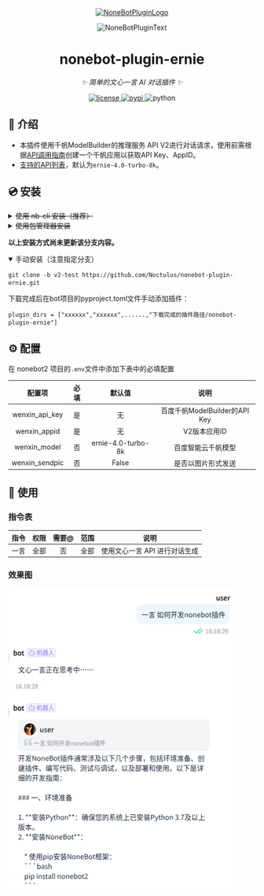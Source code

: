 <div align="center">
  <a href="https://v2.nonebot.dev/store"><img src="https://github.com/A-kirami/nonebot-plugin-template/blob/resources/nbp_logo.png" width="180" height="180" alt="NoneBotPluginLogo"></a>
  <br>
  <p><img src="https://github.com/A-kirami/nonebot-plugin-template/blob/resources/NoneBotPlugin.svg" width="240" alt="NoneBotPluginText"></p>
</div>

<div align="center">

# nonebot-plugin-ernie

_✨ 简单的文心一言 AI 对话插件 ✨_

<a href="./LICENSE">
    <img src="https://img.shields.io/github/license/Noctulus/nonebot-plugin-ernie.svg" alt="license">
</a>
<a href="https://pypi.python.org/pypi/nonebot-plugin-ernie">
    <img src="https://img.shields.io/pypi/v/nonebot-plugin-ernie.svg" alt="pypi">
</a>
<img src="https://img.shields.io/badge/python-3.9+-blue.svg" alt="python">

</div>

</div>

## 📖 介绍  

- 本插件使用千帆ModelBuilder的推理服务 API V2进行对话请求，使用前需根据[API调用指南](https://cloud.baidu.com/doc/WENXINWORKSHOP/s/Fllg87pck)创建一个千帆应用以获取API Key、AppID。  
- [支持的API列表](https://cloud.baidu.com/doc/WENXINWORKSHOP/s/em4tsqo3v)，默认为`ernie-4.0-turbo-8k`。

## 💿 安装

<del>
<details>
<summary>使用 nb-cli 安装（推荐）</summary>
在 nonebot2 项目的根目录下打开命令行, 输入以下指令即可安装

    nb plugin install nonebot-plugin-ernie

</details>
<details>
<summary>使用包管理器安装</summary>
在 nonebot2 项目的插件目录下, 打开命令行, 根据你使用的包管理器, 输入相应的安装命令

<details>
<summary>pip</summary>

    pip install nonebot-plugin-ernie
</details>
<details>
<summary>pdm</summary>

    pdm add nonebot-plugin-ernie
</details>
<details>
<summary>poetry</summary>

    poetry add nonebot-plugin-ernie
</details>
<details>
<summary>conda</summary>

    conda install nonebot-plugin-ernie
</details>

打开 nonebot2 项目根目录下的 `pyproject.toml` 文件, 在 `[tool.nonebot]` 部分追加写入

    plugins = ["nonebot_plugin_example"]

</details>
</del>

**以上安装方式尚未更新该分支内容。**
<details open>
<summary>手动安装（注意指定分支）</summary>
    
    git clone -b v2-test https://github.com/Noctulus/nonebot-plugin-ernie.git
下载完成后在bot项目的pyproject.toml文件手动添加插件：

    plugin_dirs = ["xxxxxx","xxxxxx",......,"下载完成的插件路径/nonebot-plugin-ernie"]
</details>

## ⚙️ 配置

在 nonebot2 项目的`.env`文件中添加下表中的必填配置

| 配置项 | 必填 | 默认值 | 说明 |
|:-----:|:----:|:----:|:----:|
| wenxin_api_key | 是 | 无 | 百度千帆ModelBuilder的API Key |
| wenxin_appid | 是 | 无 | V2版本应用ID |
| wenxin_model | 否 | ernie-4.0-turbo-8k | 百度智能云千帆模型 |
| wenxin_sendpic | 否 | False | 是否以图片形式发送 |

## 🎉 使用
### 指令表
| 指令 | 权限 | 需要@ | 范围 | 说明 |
|:-----:|:----:|:----:|:----:|:----:|
| 一言 | 全部 | 否 | 全部 | 使用文心一言 API 进行对话生成 |

### 效果图
![效果图](./preview.png)
